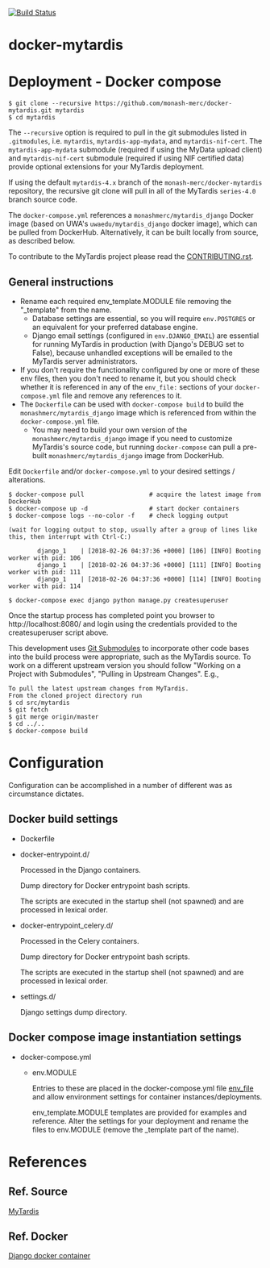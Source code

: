 [![Build Status](https://semaphoreci.com/api/v1/manishkumr/docker-mytardis/branches/mytardis-4-x/badge.svg)](https://semaphoreci.com/manishkumr/docker-mytardis)

# docker-mytardis

# Deployment - Docker compose

```
$ git clone --recursive https://github.com/monash-merc/docker-mytardis.git mytardis
$ cd mytardis
```

The `--recursive` option is required to pull in the git submodules listed in `.gitmodules`,
i.e. `mytardis`, `mytardis-app-mydata`, and `mytardis-nif-cert`.  The `mytardis-app-mydata`
submodule (required if using the MyData upload client) and `mytardis-nif-cert` submodule
(required if using NIF certified data) provide optional extensions for your MyTardis deployment.

If using the default `mytardis-4.x` branch of the `monash-merc/docker-mytardis` repository,
the recursive git clone will pull in all of the MyTardis `series-4.0` branch source code.

The `docker-compose.yml` references a `monashmerc/mytardis_django` Docker image (based on UWA's
`uwaedu/mytardis_django` docker image), which can be pulled from DockerHub.  Alternatively, it
can be built locally from source, as described below.

To contribute to the MyTardis project please read the [CONTRIBUTING.rst](https://github.com/mytardis/mytardis/blob/master/CONTRIBUTING.rst).

## General instructions

* Rename each required env\_template.MODULE file removing the "\_template" from the name.
  * Database settings are essential, so you will require `env.POSTGRES` or an equivalent
    for your preferred database engine.
  * Django email settings (configured in `env.DJANGO_EMAIL`) are essential for running MyTardis
    in production (with Django's DEBUG set to False), because unhandled exceptions will be
    emailed to the MyTardis server administrators.
* If you don't require the functionality configured by one or more of these env files, then you
    don't need to rename it, but you should check whether it is referenced in any of the
    `env_file:` sections of your `docker-compose.yml` file and remove any references to it.
* The `Dockerfile` can be used with `docker-compose build` to build the
    `monashmerc/mytardis_django` image which is referenced from within the `docker-compose.yml`
     file.
    * You may need to build your own version of the `monashmerc/mytardis_django` image if
      you need to customize MyTardis's source code, but running `docker-compose` can pull
      a pre-built `monashmerc/mytardis_django` image from DockerHub.

Edit `Dockerfile` and/or `docker-compose.yml` to your desired settings / alterations.

```
$ docker-compose pull                  # acquire the latest image from DockerHub
$ docker-compose up -d                 # start docker containers
$ docker-compose logs --no-color -f    # check logging output

(wait for logging output to stop, usually after a group of lines like this, then interrupt with Ctrl-C:)

        django_1    | [2018-02-26 04:37:36 +0000] [106] [INFO] Booting worker with pid: 106
        django_1    | [2018-02-26 04:37:36 +0000] [111] [INFO] Booting worker with pid: 111
        django_1    | [2018-02-26 04:37:36 +0000] [114] [INFO] Booting worker with pid: 114

$ docker-compose exec django python manage.py createsuperuser
```

Once the startup process has completed point you browser to http://localhost:8080/ and login
using the credentials provided to the createsuperuser script above.

This development uses [Git Submodules](https://git-scm.com/book/en/v2/Git-Tools-Submodules) to incorporate other code bases into the build process were appropriate, such as the MyTardis source. To work on a different upstream version you should follow "Working on a Project with Submodules", "Pulling in Upstream Changes". E.g.,

```
To pull the latest upstream changes from MyTardis.
From the cloned project directory run
$ cd src/mytardis
$ git fetch
$ git merge origin/master
$ cd ../..
$ docker-compose build
```

# Configuration

Configuration can be accomplished in a number of different was as circumstance dictates.

## Docker build settings

* Dockerfile
* docker-entrypoint.d/

  Processed in the Django containers.

  Dump directory for Docker entrypoint bash scripts.

  The scripts are executed in the startup shell (not spawned) and are processed in lexical order.

* docker-entrypoint\_celery.d/

  Processed in the Celery containers.

  Dump directory for Docker entrypoint bash scripts.

  The scripts are executed in the startup shell (not spawned) and are processed in lexical order.

* settings.d/

  Django settings dump directory.

## Docker compose image instantiation settings

* docker-compose.yml
  * env.MODULE

    Entries to these are placed in the docker-compose.yml file [env_file](https://docs.docker.com/compose/environment-variables/#the-env_file-configuration-option) and allow environment settings for container instances/deployments.

    env_template.MODULE templates are provided for examples and reference. Alter the settings for your deployment and rename the files to env.MODULE (remove the _template part of the name).

# References

## Ref. Source

[MyTardis](https://github.com/mytardis/mytardis)

## Ref. Docker

[Django docker container](https://github.com/GoHiTech/docker-django)

